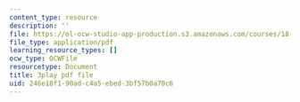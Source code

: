 ```yaml
---
content_type: resource
description: ''
file: https://ol-ocw-studio-app-production.s3.amazonaws.com/courses/18-06sc-linear-algebra-fall-2011/246e18f190adc4a5ebed3bf57b0a70c6_HgC1l_6ySkc.pdf
file_type: application/pdf
learning_resource_types: []
ocw_type: OCWFile
resourcetype: Document
title: 3play pdf file
uid: 246e18f1-90ad-c4a5-ebed-3bf57b0a70c6
---
```

